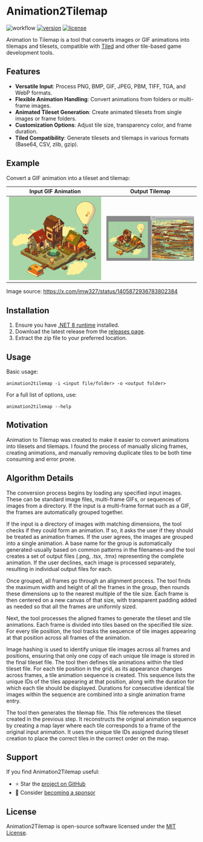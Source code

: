 # Animation2Tilemap

![workflow](https://img.shields.io/github/actions/workflow/status/vonhoff/Animation2Tilemap/dotnet.yml)
[![version](https://img.shields.io/badge/version-2.0.0-blue)](https://github.com/vonhoff/Animation2Tilemap/releases)
[![license](https://img.shields.io/badge/license-MIT-blue)](LICENSE)

Animation to Tilemap is a tool that converts images or GIF animations into tilemaps and tilesets, compatible with [Tiled](https://www.mapeditor.org/) and other tile-based game development tools.

## Features

- **Versatile Input**: Process PNG, BMP, GIF, JPEG, PBM, TIFF, TGA, and WebP formats.
- **Flexible Animation Handling**: Convert animations from folders or multi-frame images.
- **Animated Tileset Generation**: Create animated tilesets from single images or frame folders.
- **Customization Options**: Adjust tile size, transparency color, and frame duration.
- **Tiled Compatibility**: Generate tilesets and tilemaps in various formats (Base64, CSV, zlib, gzip).

## Example

Convert a GIF animation into a tileset and tilemap:

|      Input GIF Animation      |         Output Tilemap          |
|:-----------------------------:|:-------------------------------:|
| ![Input](Resources/input.gif) | ![Output](Resources/result.png) |

Image source: https://x.com/jmw327/status/1405872936783802384

## Installation

1. Ensure you have [.NET 8 runtime](https://dotnet.microsoft.com/en-us/download/dotnet/8.0) installed.
2. Download the latest release from the [releases page](https://github.com/vonhoff/Animation2Tilemap/releases).
3. Extract the zip file to your preferred location.

## Usage

Basic usage:

```
animation2tilemap -i <input file/folder> -o <output folder>
```

For a full list of options, use:

```
animation2tilemap --help
```

## Motivation

Animation to Tilemap was created to make it easier to convert animations into tilesets and tilemaps. I found the process of manually slicing frames, creating animations, and manually removing duplicate tiles to be both time consuming and error prone.

## Algorithm Details

The conversion process begins by loading any specified input images. These can be standard image files, multi-frame GIFs, or sequences of images from a directory. If the input is a multi-frame format such as a GIF, the frames are automatically grouped together.

If the input is a directory of images with matching dimensions, the tool checks if they could form an animation. If so, it asks the user if they should be treated as animation frames. If the user agrees, the images are grouped into a single animation. A base name for the group is automatically generated-usually based on common patterns in the filenames-and the tool creates a set of output files (.png, .tsx, .tmx) representing the complete animation. If the user declines, each image is processed separately, resulting in individual output files for each.

Once grouped, all frames go through an alignment process. The tool finds the maximum width and height of all the frames in the group, then rounds these dimensions up to the nearest multiple of the tile size. Each frame is then centered on a new canvas of that size, with transparent padding added as needed so that all the frames are uniformly sized.

Next, the tool processes the aligned frames to generate the tileset and tile animations. Each frame is divided into tiles based on the specified tile size. For every tile position, the tool tracks the sequence of tile images appearing at that position across all frames of the animation.

Image hashing is used to identify unique tile images across all frames and positions, ensuring that only one copy of each unique tile image is stored in the final tileset file. The tool then defines tile animations within the tiled tileset file. For each tile position in the grid, as its appearance changes across frames, a tile animation sequence is created. This sequence lists the unique IDs of the tiles appearing at that position, along with the duration for which each tile should be displayed. Durations for consecutive identical tile images within the sequence are combined into a single animation frame entry.

The tool then generates the tilemap file. This file references the tileset created in the previous step. It reconstructs the original animation sequence by creating a map layer where each tile corresponds to a frame of the original input animation. It uses the unique tile IDs assigned during tileset creation to place the correct tiles in the correct order on the map.

## Support

If you find Animation2Tilemap useful:

- ⭐ Star the [project on GitHub](https://github.com/vonhoff/Animation2Tilemap)
- 💖 Consider [becoming a sponsor](https://github.com/sponsors/vonhoff)

## License

Animation2Tilemap is open-source software licensed under the [MIT License](LICENSE).
